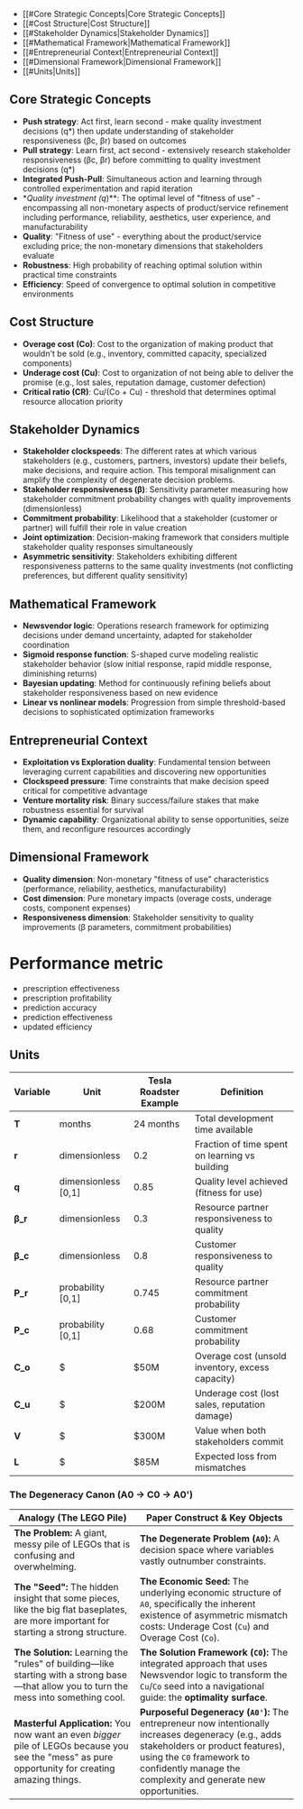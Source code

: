 - [[#Core Strategic Concepts|Core Strategic Concepts]]
- [[#Cost Structure|Cost Structure]]
- [[#Stakeholder Dynamics|Stakeholder Dynamics]]
- [[#Mathematical Framework|Mathematical Framework]]
- [[#Entrepreneurial Context|Entrepreneurial Context]]
- [[#Dimensional Framework|Dimensional Framework]]
- [[#Units|Units]]

## Core Strategic Concepts

- **Push strategy**: Act first, learn second - make quality investment decisions (q*) then update understanding of stakeholder responsiveness (βc, βr) based on outcomes
- **Pull strategy**: Learn first, act second - extensively research stakeholder responsiveness (βc, βr) before committing to quality investment decisions (q*)
- **Integrated Push-Pull**: Simultaneous action and learning through controlled experimentation and rapid iteration
- *_Quality investment (q_)**: The optimal level of "fitness of use" - encompassing all non-monetary aspects of product/service refinement including performance, reliability, aesthetics, user experience, and manufacturability
- **Quality**: "Fitness of use" - everything about the product/service excluding price; the non-monetary dimensions that stakeholders evaluate
- **Robustness**: High probability of reaching optimal solution within practical time constraints
- **Efficiency**: Speed of convergence to optimal solution in competitive environments

## Cost Structure

- **Overage cost (Co)**: Cost to the organization of making product that wouldn't be sold (e.g., inventory, committed capacity, specialized components)
- **Underage cost (Cu)**: Cost to organization of not being able to deliver the promise (e.g., lost sales, reputation damage, customer defection)
- **Critical ratio (CR)**: Cu/(Co + Cu) - threshold that determines optimal resource allocation priority

## Stakeholder Dynamics

- **Stakeholder clockspeeds**: The different rates at which various stakeholders (e.g., customers, partners, investors) update their beliefs, make decisions, and require action. This temporal misalignment can amplify the complexity of degenerate decision problems.
- **Stakeholder responsiveness (β)**: Sensitivity parameter measuring how stakeholder commitment probability changes with quality improvements (dimensionless)
- **Commitment probability**: Likelihood that a stakeholder (customer or partner) will fulfill their role in value creation
- **Joint optimization**: Decision-making framework that considers multiple stakeholder quality responses simultaneously
- **Asymmetric sensitivity**: Stakeholders exhibiting different responsiveness patterns to the same quality investments (not conflicting preferences, but different quality sensitivity)


## Mathematical Framework

- **Newsvendor logic**: Operations research framework for optimizing decisions under demand uncertainty, adapted for stakeholder coordination
- **Sigmoid response function**: S-shaped curve modeling realistic stakeholder behavior (slow initial response, rapid middle response, diminishing returns)
- **Bayesian updating**: Method for continuously refining beliefs about stakeholder responsiveness based on new evidence
- **Linear vs nonlinear models**: Progression from simple threshold-based decisions to sophisticated optimization frameworks

## Entrepreneurial Context

- **Exploitation vs Exploration duality**: Fundamental tension between leveraging current capabilities and discovering new opportunities
- **Clockspeed pressure**: Time constraints that make decision speed critical for competitive advantage
- **Venture mortality risk**: Binary success/failure stakes that make robustness essential for survival
- **Dynamic capability**: Organizational ability to sense opportunities, seize them, and reconfigure resources accordingly

## Dimensional Framework

- **Quality dimension**: Non-monetary "fitness of use" characteristics (performance, reliability, aesthetics, manufacturability)
- **Cost dimension**: Pure monetary impacts (overage costs, underage costs, component expenses)
- **Responsiveness dimension**: Stakeholder sensitivity to quality improvements (β parameters, commitment probabilities)

# Performance metric
- prescription effectiveness
- prescription profitability
- prediction accuracy
- prediction effectiveness
- updated efficiency

## Units

|Variable|Unit|Tesla Roadster Example|Definition|
|---|---|---|---|
|**T**|months|24 months|Total development time available|
|**r**|dimensionless|0.2|Fraction of time spent on learning vs building|
|**q**|dimensionless [0,1]|0.85|Quality level achieved (fitness for use)|
|**β_r**|dimensionless|0.3|Resource partner responsiveness to quality|
|**β_c**|dimensionless|0.8|Customer responsiveness to quality|
|**P_r**|probability [0,1]|0.745|Resource partner commitment probability|
|**P_c**|probability [0,1]|0.68|Customer commitment probability|
|**C_o**|$|$50M|Overage cost (unsold inventory, excess capacity)|
|**C_u**|$|$200M|Underage cost (lost sales, reputation damage)|
|**V**|$|$300M|Value when both stakeholders commit|
|**L**|$|$85M|Expected loss from mismatches|


### The Degeneracy Canon (A0 → C0 → A0')

|Analogy (The LEGO Pile)|Paper Construct & Key Objects|
|---|---|
|**The Problem:** A giant, messy pile of LEGOs that is confusing and overwhelming.|**The Degenerate Problem (`A0`):** A decision space where variables vastly outnumber constraints.|
|**The "Seed":** The hidden insight that some pieces, like the big flat baseplates, are more important for starting a strong structure.|**The Economic Seed:** The underlying economic structure of `A0`, specifically the inherent existence of asymmetric mismatch costs: Underage Cost (`Cu`) and Overage Cost (`Co`).|
|**The Solution:** Learning the "rules" of building—like starting with a strong base—that allow you to turn the mess into something cool.|**The Solution Framework (`C0`):** The integrated approach that uses Newsvendor logic to transform the `Cu`/`Co` seed into a navigational guide: the **optimality surface**.|
|**Masterful Application:** You now want an even _bigger_ pile of LEGOs because you see the "mess" as pure opportunity for creating amazing things.|**Purposeful Degeneracy (`A0'`):** The entrepreneur now intentionally increases degeneracy (e.g., adds stakeholders or product features), using the `C0` framework to confidently manage the complexity and generate new opportunities.|